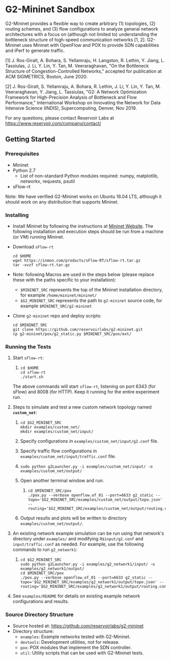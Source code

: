 # G2-Mininet Sandbox

G2-Mininet provides a flexible way to create arbitrary (1) topologies, (2) routing schemes, and (3) flow configurations to analyze general network architectures with a focus on (although not limited to) understanding the bottleneck structure of high-speed communication networks [1, 2]. G2-Mininet uses Mininet with OpenFlow and POX to provide SDN capabilities and iPerf to generate traffic.

[1] J. Ros-Giralt, A. Bohara, S. Yellamraju, H. Langston, R. Lethin, Y. Jiang, L. Tassiulas, J. Li, Y. Lin, Y. Tan, M. Veeraraghavan, "On the Bottleneck Structure of Congestion-Controlled Networks," accepted for publication at ACM SIGMETRICS, Boston, June 2020. 

[2] J. Ros-Giralt, S. Yellamraju, A. Bohara, R. Lethin, J. Li, Y. Lin, Y. Tan, M. Veeraraghavan, Y. Jiang, L. Tassiulas, "G2: A Network Optimization Framework for High-Precision Analysis of Bottleneck and Flow Performance," International Workshop on Innovating the Network for Data Intensive Science (INDIS), Supercomputing, Denver, Nov 2019.

For any questions, please contact Reservoir Labs at https://www.reservoir.com/company/contact/

## Getting Started

### Prerequisites

* Mininet
* Python 2.7
  * List of non-standard Python modules required: numpy, matplotlib, networkx, requests, psutil 
* sFlow-rt

Note: We have verified G2-Mininet works on Ubuntu 16.04 LTS, although it should work on any distribution that supports Mininet.

### Installing

* Install Mininet by following the instructions at [Mininet Website](http://mininet.org/download/). The following installation and execution steps should be run from a machine (or VM) running Mininet.

* Download `sFlow-rt`

  ```shell
  cd $HOME
  wget https://inmon.com/products/sFlow-RT/sflow-rt.tar.gz
  tar -xvzf sflow-rt.tar.gz
  ```
* Note: following Macros are used in the steps below (please replace these with the paths specific to your installation):
  * `$MININET_SRC` represents the top of the Mininet installation directory, for example `/home/mininet/mininet/`
  * `$G2_MININET_SRC` represents the path to `g2-mininet` source code, for example `$MININET_SRC/g2-mininet`

* Clone `g2-mininet` repo and deploy scripts:

  ```shell
  cd $MININET_SRC
  git clone https://github.com/reservoirlabs/g2-mininet.git
  cp g2-mininet/pox/g2_static.py $MININET_SRC/pox/ext/
  ```

### Running the Tests   
1. Start `sFlow-rt`: 
   1. ```shell
      cd $HOME
      cd sflow-rt
      ./start.sh
      ```
   
   The above commands will start `sflow-rt`, listening on port 6343 (for sFlow) and 8008 (for HTTP). Keep it running for the entire experiment run.
   
2. Steps to simulate and test a new custom network topology named **`custom_net`**:

   1. ```shell
      cd $G2_MININET_SRC
      mkdir examples/custom_net/
      mkdir examples/custom_net/input/
      ```

   2. Specify configurations in `examples/custom_net/input/g2.conf` file.

   3. Specify traffic flow configurations in `examples/custom_net/input/traffic.conf` file.

   4. ```shell
      sudo python g2Launcher.py -i examples/custom_net/input/ -o examples/custom_net/output/
      ```

   5. Open another terminal window and run:

      1. ```shell
         cd $MININET_SRC/pox
         ./pox.py --verbose openflow.of_01 --port=6633 g2_static --topo='$G2_MININET_SRC/examples/custom_net/output/topo.json' --routing='$G2_MININET_SRC/examples/custom_net/output/routing.conf'
         ```

   6. Output results and plots will be written to directory `examples/custom_net/output/`.

3. An existing network example simulation can be run using that network's directory under `examples/` and modifying  its`input/g2.conf` and `input/traffic.conf` as needed. For example, use the following commands to run `g2_network1`:

   1. ```shell
      cd $G2_MININET_SRC
      sudo python g2Launcher.py -i examples/g2_network1/input/ -o examples/g2_network1/output/
      cd $MININET_SRC/pox
      ./pox.py --verbose openflow.of_01 --port=6633 g2_static --topo='$G2_MININET_SRC/examples/g2_network1/output/topo.json' --routing='$G2_MININET_SRC/examples/g2_network1/output/routing.conf'
      ```

4. See `examples/README` for details on existing example network configurations and results.

### Source Directory Structure

* Source hosted at: https://github.com/reservoirlabs/g2-mininet
* Directory structure:
  * `examples`: Example networks tested with G2-Mininet.
  * `devtools`: Development utilities, not for release.
  * `pox`: POX modules that implement the SDN controller.
  * `util`: Utility scripts that can be used with G2-Mininet tests.
